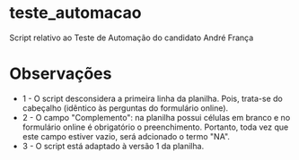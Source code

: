 # teste_automacao
Script relativo ao Teste de Automação do candidato André França


# Observações #
  * 1 - O script desconsidera a primeira linha da planilha. Pois, trata-se do cabeçalho (idêntico às perguntas do formulário online).
  * 2 - O campo "Complemento": na planilha possui células em branco e no formulário online é obrigatório o preenchimento. Portanto, toda vez que este campo estiver vazio, será adcionado o termo "NA".
  * 3 - O script está adaptado à versão 1 da planilha.
